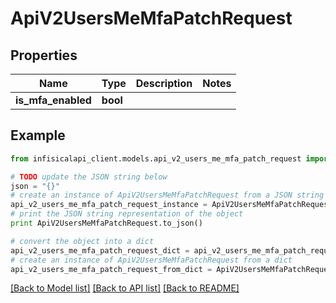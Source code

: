 # ApiV2UsersMeMfaPatchRequest


## Properties
Name | Type | Description | Notes
------------ | ------------- | ------------- | -------------
**is_mfa_enabled** | **bool** |  | 

## Example

```python
from infisicalapi_client.models.api_v2_users_me_mfa_patch_request import ApiV2UsersMeMfaPatchRequest

# TODO update the JSON string below
json = "{}"
# create an instance of ApiV2UsersMeMfaPatchRequest from a JSON string
api_v2_users_me_mfa_patch_request_instance = ApiV2UsersMeMfaPatchRequest.from_json(json)
# print the JSON string representation of the object
print ApiV2UsersMeMfaPatchRequest.to_json()

# convert the object into a dict
api_v2_users_me_mfa_patch_request_dict = api_v2_users_me_mfa_patch_request_instance.to_dict()
# create an instance of ApiV2UsersMeMfaPatchRequest from a dict
api_v2_users_me_mfa_patch_request_from_dict = ApiV2UsersMeMfaPatchRequest.from_dict(api_v2_users_me_mfa_patch_request_dict)
```
[[Back to Model list]](../README.md#documentation-for-models) [[Back to API list]](../README.md#documentation-for-api-endpoints) [[Back to README]](../README.md)


